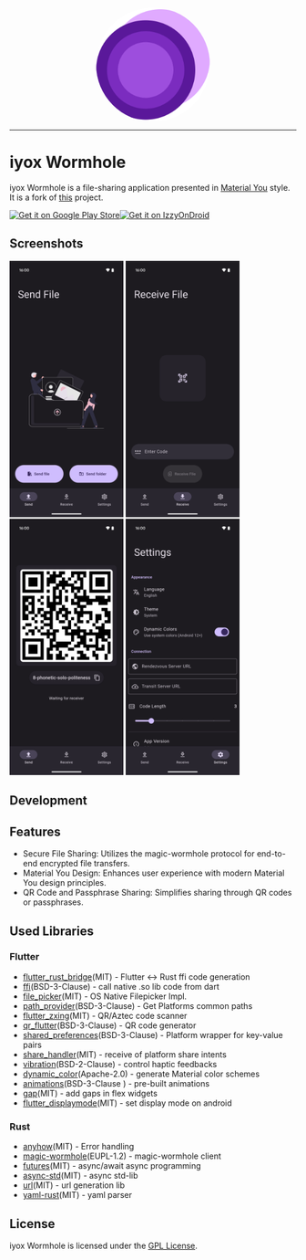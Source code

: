 <div align="center">
    <img width="200" height="200" style="display: block; border-radius: 9999px;" src="https://raw.githubusercontent.com/iyox-Studios/iyox-Wormhole/main/icon/Icon.png">
</div>

---
# iyox Wormhole

iyox Wormhole is a file-sharing application presented in [Material You](https://m3.material.io/) style.
It is a fork of [this](https://gitlab.com/lukas-heiligenbrunner/wormhole) project.

[<img src="https://play.google.com/intl/en_us/badges/static/images/badges/en_badge_web_generic.png" alt="Get it on Google Play Store" height="75">](https://play.google.com/store/apps/details?id=com.iyox.wormhole)[<img src="https://gitlab.com/IzzyOnDroid/repo/-/raw/master/assets/IzzyOnDroid.png" alt="Get it on IzzyOnDroid" height="75">](https://apt.izzysoft.de/packages/com.iyox.wormhole)


## Screenshots

[<img width=200 alt="Screenshot 1" src="https://raw.githubusercontent.com/iyox-Studios/iyox-Wormhole/main/fastlane/metadata/android/en-US/images/phoneScreenshots/1_en-US.png?raw=true">]()
[<img width=200 alt="Screenshot 2" src="https://raw.githubusercontent.com/iyox-Studios/iyox-Wormhole/main/fastlane/metadata/android/en-US/images/phoneScreenshots/2_en-US.png?raw=true">]()
[<img width=200 alt="Screenshot 3" src="https://raw.githubusercontent.com/iyox-Studios/iyox-Wormhole/main/fastlane/metadata/android/en-US/images/phoneScreenshots/3_en-US.png?raw=true">]()
[<img width=200 alt="Screenshot 4" src="https://raw.githubusercontent.com/iyox-Studios/iyox-Wormhole/main/fastlane/metadata/android/en-US/images/phoneScreenshots/5_en-US.png?raw=true">]()

## Development


## Features

- Secure File Sharing: Utilizes the magic-wormhole protocol for end-to-end encrypted file transfers.
- Material You Design: Enhances user experience with modern Material You design principles.
- QR Code and Passphrase Sharing: Simplifies sharing through QR codes or passphrases.

## Used Libraries

### Flutter

* [flutter_rust_bridge](https://github.com/fzyzcjy/flutter_rust_bridge)(MIT) - Flutter <-> Rust ffi code generation
* [ffi](https://pub.dev/packages/ffi)(BSD-3-Clause) - call native .so lib code from dart
* [file_picker](https://pub.dev/packages/file_picker)(MIT) - OS Native Filepicker Impl.
* [path_provider](https://pub.dev/packages/path_provider)(BSD-3-Clause) - Get Platforms common paths
* [flutter_zxing](https://pub.dev/packages/flutter_zxing)(MIT) - QR/Aztec code scanner
* [qr_flutter](https://pub.dev/packages/qr_flutter)(BSD-3-Clause) - QR code generator
* [shared_preferences](https://pub.dev/packages/shared_preferences)(BSD-3-Clause) - Platform wrapper for key-value pairs
* [share_handler](https://pub.dev/packages/share_handler)(MIT) - receive of platform share intents
* [vibration](https://pub.dev/packages/vibration)(BSD-2-Clause) - control haptic feedbacks
* [dynamic_color](https://pub.dev/packages/dynamic_color)(Apache-2.0) - generate Material color schemes
* [animations](https://pub.dev/packages/animations)(BSD-3-Clause ) - pre-built animations
* [gap](https://pub.dev/packages/gap)(MIT) - add gaps in flex widgets
* [flutter_displaymode](https://pub.dev/packages/flutter_displaymode)(MIT) - set display mode on android

### Rust

* [anyhow](https://crates.io/crates/anyhow)(MIT) - Error handling
* [magic-wormhole](https://crates.io/crates/magic-wormhole)(EUPL-1.2) - magic-wormhole client
* [futures](https://crates.io/crates/futures)(MIT) - async/await async programming
* [async-std](https://crates.io/crates/async-std)(MIT) - async std-lib
* [url](https://crates.io/crates/url)(MIT) - url generation lib
* [yaml-rust](https://crates.io/crates/yaml-rust)(MIT) - yaml parser


## License

iyox Wormhole is licensed under the [GPL License](LICENSE).
